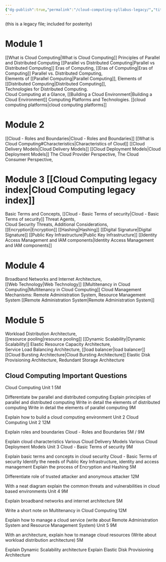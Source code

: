 ```yaml
---
{"dg-publish":true,"permalink":"/cloud-computing-syllabus-legacy/","title":"Sem IV Cloud Computing Syllabus","tags":["cloudcomputing","syllabus","legacy","2023"],"created":"2023-05-04","updated":""}
---
```



(this is a legacy file; included for posterity)

# Module 1  
[[What is Cloud Computing\|What is Cloud Computing]]
Principles of Parallel and Distributed Computing [[Parallel vs Distributed Computing\|Parallel vs Distributed Computing]]
Eras of Computing, [[Eras of Computing\|Eras of Computing]]
Parallel vs. Distributed Computing,  
Elements of [[Parallel Computing\|Parallel Computing]], 
Elements of [[Distributed Computing\|Distributed Computing]],  
Technologies for Distributed Computing.  
Cloud Computing at a Glance, 
[[Building a Cloud Environment\|Building a Cloud Environment]]
Computing Platforms and Technologies. 
[[cloud computing platforms\|cloud computing platforms]]

# Module 2 
[[Cloud - Roles and Boundaries\|Cloud - Roles and Boundaries]]
[[What is Cloud Computing#Characteristics\|Characteristics of Cloud]]
[[Cloud Delivery Models\|Cloud Delivery Models]]
[[Cloud Deployment Models\|Cloud Deployment Models]]
The Cloud Provider Perspective, 
The Cloud Consumer Perspective, 

# Module 3  [[Cloud Computing legacy index\|Cloud Computing legacy index]]
Basic Terms and Concepts, [[Cloud - Basic Terms of security\|Cloud - Basic Terms of security]]
Threat Agents,  
Cloud Security Threats, 
Additional Considerations, 
[[Encryption\|Encryption]]
[[Hashing\|Hashing]]
[[Digital Signature\|Digital Signature]]
[[Public Key Infrastructure\|Public Key Infrastructure]]
[[Identity Access Management and IAM components\|Identity Access Management and IAM components]]

# Module 4  
Broadband Networks and Internet Architecture,  
[[Web Technology\|Web Technology]]
[[Multitenancy in Cloud Computing\|Multitenancy in Cloud Computing]]
Cloud Management Mechanisms: Remote Administration System,  Resource Management System [[Remote Administration System\|Remote Administration System]]


# Module 5  
Workload Distribution Architecture,  
[[resource pooling\|resource pooling]]
[[Dynamic Scalability\|Dynamic Scalability]]
Elastic Resource Capacity Architecture,  
Service Load Balancing Architecture,  [[load balancer\|load balancer]]
[[Cloud Bursting Architecture\|Cloud Bursting Architecture]]
Elastic Disk Provisioning Architecture, 
Redundant Storage Architecture 


## Cloud Computing Important Questions

Cloud Computing Unit 1
5M

Differentiate bw parallel and distributed computing
Explain principles of parallel and distributed computing
Write in detail the elements of distributed computing
Write in detail the elements of parallel computing
9M

Explain how to build a cloud computing environment
Unit 2 Cloud Computing Unit 2
12M

Explain roles and boundaries Cloud - Roles and Boundaries
5M / 9M

Explain cloud characteristics
Various Cloud Delivery Models
Various Cloud Deployment Models
Unit 3 Cloud - Basic Terms of security
9M

Explain basic terms and concepts in cloud security Cloud - Basic Terms of security
Identify the needs of Public Key Infrastructure, identity and access management
Explain the process of Encryption and Hashing
5M

Differentiate role of trusted attacker and anonymous attacker
12M

With a neat diagram explain the common threats and vulnerabilities in cloud based environments
Unit 4
9M

Explain broadband networks and internet architecture
5M

Write a short note on Multitenancy in Cloud Computing
12M

Explain how to manage a cloud service
(write about Remote Administration System and Resource Management System)
Unit 5
9M

With an architecture, explain how to manage cloud resources
(Write about workload distribution architecture)
5M

Explain Dynamic Scalability architecture
Explain Elastic Disk Provisioning Architecture

